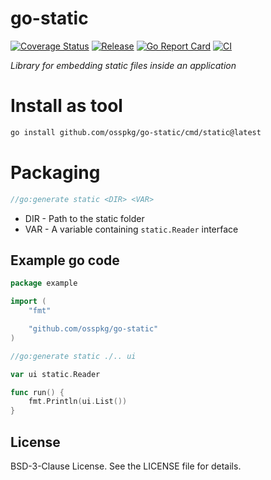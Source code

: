 # go-static

[![Coverage Status](https://coveralls.io/repos/github/osspkg/go-static/badge.svg?branch=master)](https://coveralls.io/github/osspkg/go-static?branch=master)
[![Release](https://img.shields.io/github/release/osspkg/go-static.svg?style=flat-square)](https://github.com/osspkg/go-static/releases/latest)
[![Go Report Card](https://goreportcard.com/badge/github.com/osspkg/go-static)](https://goreportcard.com/report/github.com/osspkg/go-static)
[![CI](https://github.com/osspkg/go-static/actions/workflows/ci.yml/badge.svg)](https://github.com/osspkg/go-static/actions/workflows/ci.yml)

_Library for embedding static files inside an application_

# Install as tool

```bash
go install github.com/osspkg/go-static/cmd/static@latest
```

# Packaging

```go
//go:generate static <DIR> <VAR>
```

* DIR - Path to the static folder
* VAR - A variable containing `static.Reader` interface

## Example go code

```go
package example

import (
	"fmt"

	"github.com/osspkg/go-static"
)

//go:generate static ./.. ui

var ui static.Reader

func run() {
	fmt.Println(ui.List())
}
```
## License

BSD-3-Clause License. See the LICENSE file for details.